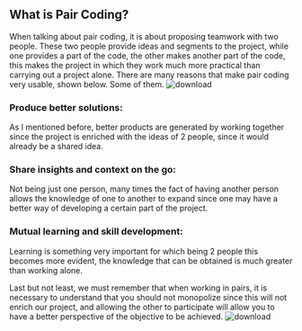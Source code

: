 ## What is Pair Coding?
When talking about pair coding, it is about proposing teamwork with two people.
These two people provide ideas and segments to the project, while one provides a part of the code, the other makes another part of the code, this makes the project in which they work much more practical than carrying out a project alone.
There are many reasons that make pair coding very usable, shown below.
Some of them.
![download](https://user-images.githubusercontent.com/77422159/157055568-02131498-44e6-4d01-89a1-9aebbdfc1b00.jpg)

### Produce better solutions:
As I mentioned before, better products are generated by working together since the project is enriched with the ideas of 2 people, since it would already be a shared idea.
### Share insights and context on the go:
Not being just one person, many times the fact of having another person allows the knowledge of one to another to expand since one may have a better way of developing a certain part of the project.
### Mutual learning and skill development:
Learning is something very important for which being 2 people this becomes more evident, the knowledge that can be obtained is much greater than working alone.

Last but not least, we must remember that when working in pairs, it is necessary to understand that you should not monopolize since this will not enrich our project, and allowing the other to participate will allow you to have a better perspective of the objective to be achieved.
![download](https://user-images.githubusercontent.com/77422159/157055618-39de3375-2eee-45b1-9835-3dfc5fe07847.jpg)

